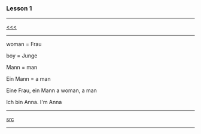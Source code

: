
### Lesson 1

---

[<<<]()

---

woman = Frau

boy = Junge

Mann = man

Ein Mann = a man

Eine Frau, ein Mann
a woman, a man

Ich bin Anna.
I'm Anna

---

[src](https://www.duolingo.com/skill/de/Basics-1)

---
